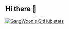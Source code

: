 ## Hi there 👋
[![GangWoon's GitHub stats](https://github-readme-stats.vercel.app/api?username=GangWoon&show_icons=true)](https://github.com/GangWoon/github-readme-stats)

<!--
Here are some ideas to get you started:
- 🔭 I’m currently working on ...
- 🌱 I’m currently learning ...
- 👯 I’m looking to collaborate on ...
- 🤔 I’m looking for help with ...
- 💬 Ask me about ...
- 📫 How to reach me: ...
- 😄 Pronouns: ...
- ⚡ Fun fact: ...
-->

